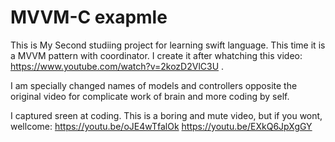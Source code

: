 
# MVVM-C exapmle

This is My Second studiing project for learning swift language. This time it is a MVVM pattern with coordinator.
I create it after whatching this video: https://www.youtube.com/watch?v=2kozD2VlC3U .

I am specially changed names of models and controllers opposite the original video for complicate work of brain and more coding by self.

I captured sreen at coding. This is a boring and mute video, but if you wont, wellcome:
https://youtu.be/oJE4wTfalOk 
https://youtu.be/EXkQ6JpXgGY
